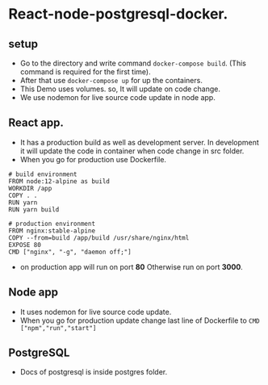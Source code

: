 # React-node-postgresql-docker.

## setup
 * Go to the directory and write command `docker-compose build`. (This command is required for the first time).
 * After that use `docker-compose up` for up the containers.
 * This Demo uses volumes. so, It will update on code change.
 * We use nodemon for live source code update in node app.

 ## React app.
 * It has a production build as well as development server. In development it will update the code in container when code change in src folder.
 * When you go for production use Dockerfile.
 ```
 # build environment
FROM node:12-alpine as build
WORKDIR /app
COPY . .
RUN yarn
RUN yarn build

# production environment
FROM nginx:stable-alpine
COPY --from=build /app/build /usr/share/nginx/html
EXPOSE 80
CMD ["nginx", "-g", "daemon off;"]
```
* on production app will run on port **80** Otherwise run on port **3000**.

## Node app

* It uses nodemon for live source code update.
* When you go for production update change last line of Dockerfile to
`CMD ["npm","run","start"]`

## PostgreSQL

* Docs of postgresql is inside postgres folder.
